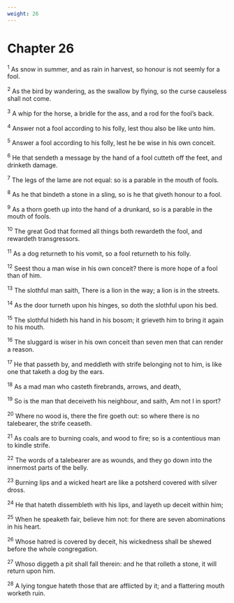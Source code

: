 ```yaml
---
weight: 26
---
```


# Chapter 26

<sup>1</sup> As snow in summer, and as rain in harvest, so honour is not seemly for a fool. 

<sup>2</sup> As the bird by wandering, as the swallow by flying, so the curse causeless shall not come. 

<sup>3</sup> A whip for the horse, a bridle for the ass, and a rod for the fool’s back. 

<sup>4</sup> Answer not a fool according to his folly, lest thou also be like unto him. 

<sup>5</sup> Answer a fool according to his folly, lest he be wise in his own conceit. 

<sup>6</sup> He that sendeth a message by the hand of a fool cutteth off the feet, and drinketh damage. 

<sup>7</sup> The legs of the lame are not equal: so is a parable in the mouth of fools. 

<sup>8</sup> As he that bindeth a stone in a sling, so is he that giveth honour to a fool. 

<sup>9</sup> As a thorn goeth up into the hand of a drunkard, so is a parable in the mouth of fools. 

<sup>10</sup> The great God that formed all things both rewardeth the fool, and rewardeth transgressors. 

<sup>11</sup> As a dog returneth to his vomit, so a fool returneth to his folly. 

<sup>12</sup> Seest thou a man wise in his own conceit? there is more hope of a fool than of him. 

<sup>13</sup> The slothful man saith, There is a lion in the way; a lion is in the streets. 

<sup>14</sup> As the door turneth upon his hinges, so doth the slothful upon his bed. 

<sup>15</sup> The slothful hideth his hand in his bosom; it grieveth him to bring it again to his mouth. 

<sup>16</sup> The sluggard is wiser in his own conceit than seven men that can render a reason. 

<sup>17</sup> He that passeth by, and meddleth with strife belonging not to him, is like one that taketh a dog by the ears. 

<sup>18</sup> As a mad man who casteth firebrands, arrows, and death, 

<sup>19</sup> So is the man that deceiveth his neighbour, and saith, Am not I in sport? 

<sup>20</sup> Where no wood is, there the fire goeth out: so where there is no talebearer, the strife ceaseth. 

<sup>21</sup> As coals are to burning coals, and wood to fire; so is a contentious man to kindle strife. 

<sup>22</sup> The words of a talebearer are as wounds, and they go down into the innermost parts of the belly. 

<sup>23</sup> Burning lips and a wicked heart are like a potsherd covered with silver dross. 

<sup>24</sup> He that hateth dissembleth with his lips, and layeth up deceit within him; 

<sup>25</sup> When he speaketh fair, believe him not: for there are seven abominations in his heart. 

<sup>26</sup> Whose hatred is covered by deceit, his wickedness shall be shewed before the whole congregation. 

<sup>27</sup> Whoso diggeth a pit shall fall therein: and he that rolleth a stone, it will return upon him. 

<sup>28</sup> A lying tongue hateth those that are afflicted by it; and a flattering mouth worketh ruin. 


